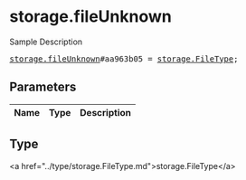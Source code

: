 # storage.fileUnknown

Sample Description

<pre>
<a href="../constructor/storage.fileUnknown.md">storage.fileUnknown</a>#aa963b05 = <a href="../type/storage.FileType.md">storage.FileType</a>;
</pre>

## Parameters

| Name | Type | Description |
|------|:----:|-------------|

## Type

&lt;a href=&#34;../type/storage.FileType.md&#34;&gt;storage.FileType&lt;/a&gt;
